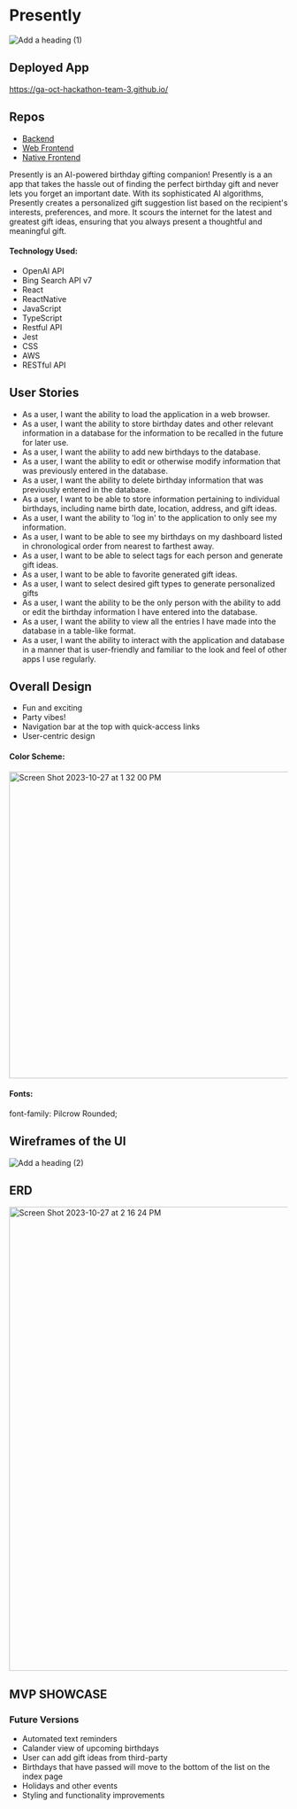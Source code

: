 # Presently
![Add a heading (1)](https://github.com/jpineda48/readme/assets/135978440/2a2e9947-0d35-4999-a4f9-7e4427648383)
## Deployed App
https://ga-oct-hackathon-team-3.github.io/

## Repos
- [Backend](https://github.com/GA-Oct-hackathon-team-3/backend)
- [Web Frontend](https://github.com/GA-Oct-hackathon-team-3/frontend)
- [Native Frontend](https://github.com/GA-Oct-hackathon-team-3/mobile)



Presently is an AI-powered birthday gifting companion! Presently is a an app that takes the hassle out of finding the perfect birthday gift and never lets you forget an important date. With its sophisticated AI algorithms, Presently creates a personalized gift suggestion list based on the recipient's interests, preferences, and more. It scours the internet for the latest and greatest gift ideas, ensuring that you always present a thoughtful and meaningful gift.


#### Technology Used:
- OpenAI API
- Bing Search API v7
- React
- ReactNative
- JavaScript
- TypeScript
- Restful API
- Jest
- CSS
- AWS
- RESTful API
 

## User Stories
- As a user, I want the ability to load the application in a web browser.
- As a user, I want the ability to store birthday dates and other relevant information in a database for the information to be recalled in the future for later use.
- As a user, I want the ability to add new birthdays to the database.
- As a user, I want the ability to edit or otherwise modify information that was previously entered in the database.
- As a user, I want the ability to delete birthday information that was previously entered in the database.
- As a user, I want to be able to store information pertaining to individual birthdays, including name birth date, location, address, and gift ideas.
- As a user, I want the ability to 'log in' to the application to only see my information.
- As a user, I want to be able to see my birthdays on my dashboard listed in chronological order from nearest to farthest away.
- As a user, I want to be able to select tags for each person and generate gift ideas.
- As a user, I want to be able to favorite generated gift ideas.
- As a user, I want to select desired gift types to generate personalized gifts
- As a user, I want the ability to be the only person with the ability to add or edit the birthday information I have entered into the database.
- As a user, I want the ability to view all the entries I have made into the database in a table-like format.
- As a user, I want the ability to interact with the application and database in a manner that is user-friendly and familiar to the look and feel of other apps I use regularly.


## Overall Design
- Fun and exciting
- Party vibes!
- Navigation bar at the top with quick-access links
- User-centric design

#### Color Scheme:
<img width="554" alt="Screen Shot 2023-10-27 at 1 32 00 PM" src="https://github.com/jpineda48/readme/assets/135978440/19c567d2-95ae-468b-906c-20b4d5588f9c">

#### Fonts:
font-family: Pilcrow Rounded;


## Wireframes of the UI
![Add a heading (2)](https://github.com/jpineda48/readme/assets/135978440/da96d9ea-0e0e-4833-b172-71855aea70a5)


## ERD
<img width="838" alt="Screen Shot 2023-10-27 at 2 16 24 PM" src="https://github.com/jpineda48/readme/assets/135978440/11dc9e67-f873-4cec-b9dc-a210a9e9c57c">


## MVP SHOWCASE


### Future Versions
- Automated text reminders
- Calander view of upcoming birthdays
- User can add gift ideas from third-party
- Birthdays that have passed will move to the bottom of the list on the index page
- Holidays and other events
- Styling and functionality improvements
